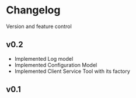# Changelog

Version and feature control

## v0.2

* Implemented Log model
* Implemented Configuration Model
* Implemented Client Service Tool with its factory

## v0.1

